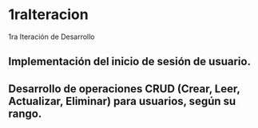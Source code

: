 # 1raIteracion
1ra Iteración de Desarrollo

## Implementación del inicio de sesión de usuario.

## Desarrollo de operaciones CRUD (Crear, Leer, Actualizar, Eliminar) para usuarios, según su rango.

